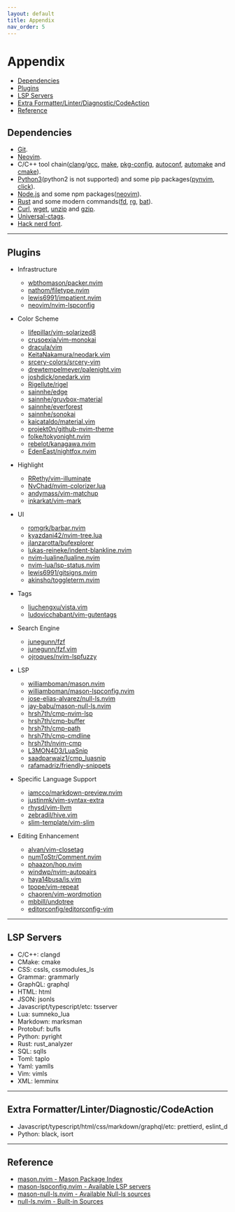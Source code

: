 ```yaml
---
layout: default
title: Appendix
nav_order: 5
---
```


# Appendix

- [Dependencies](#dependencies)
- [Plugins](#plugins)
- [LSP Servers](#lsp-servers)
- [Extra Formatter/Linter/Diagnostic/CodeAction](#extra-formatterlinterdiagnosticcodeaction)
- [Reference](#reference)

## Dependencies

- [Git](https://git-scm.com/).
- [Neovim](https://github.com/neovim/neovim/wiki/Installing-Neovim).
- C/C++ tool chain([clang](https://clang.llvm.org/)/[gcc](https://gcc.gnu.org/), [make](https://www.gnu.org/software/make/), [pkg-config](https://www.freedesktop.org/wiki/Software/pkg-config/), [autoconf](https://www.gnu.org/software/autoconf/), [automake](https://www.gnu.org/software/automake/) and [cmake](https://cmake.org/)).
- [Python3](https://www.python.org/)(python2 is not supported) and some pip packages([pynvim](https://pypi.org/project/pynvim/), [click](https://pypi.org/project/click/)).
- [Node.js](https://nodejs.org/) and some npm packages([neovim](https://www.npmjs.com/package/neovim)).
- [Rust](https://www.rust-lang.org/) and some modern commands([fd](https://github.com/sharkdp/fd), [rg](https://github.com/BurntSushi/ripgrep), [bat](https://github.com/sharkdp/bat)).
- [Curl](https://curl.se/), [wget](https://www.gnu.org/software/wget/), [unzip](https://linux.die.net/man/1/unzip) and [gzip](https://www.gnu.org/software/gzip/).
- [Universal-ctags](https://github.com/universal-ctags/ctags).
- [Hack nerd font](https://github.com/ryanoasis/nerd-fonts/releases/download/v2.2.2/Hack.zip).

---

## Plugins

- Infrastructure

  - [wbthomason/packer.nvim](https://github.com/wbthomason/packer.nvim)
  - [nathom/filetype.nvim](https://github.com/nathom/filetype.nvim)
  - [lewis6991/impatient.nvim](https://github.com/lewis6991/impatient.nvim)
  - [neovim/nvim-lspconfig](https://github.com/neovim/nvim-lspconfig)

- Color Scheme

  - [lifepillar/vim-solarized8](https://github.com/lifepillar/vim-solarized8)
  - [crusoexia/vim-monokai](https://github.com/crusoexia/vim-monokai)
  - [dracula/vim](https://github.com/dracula/vim)
  - [KeitaNakamura/neodark.vim](https://github.com/KeitaNakamura/neodark.vim)
  - [srcery-colors/srcery-vim](https://github.com/srcery-colors/srcery-vim)
  - [drewtempelmeyer/palenight.vim](https://github.com/drewtempelmeyer/palenight.vim)
  - [joshdick/onedark.vim](https://github.com/joshdick/onedark.vim)
  - [Rigellute/rigel](https://github.com/Rigellute/rigel)
  - [sainnhe/edge](https://github.com/sainnhe/edge)
  - [sainnhe/gruvbox-material](https://github.com/sainnhe/gruvbox-material)
  - [sainnhe/everforest](https://github.com/sainnhe/everforest)
  - [sainnhe/sonokai](https://github.com/sainnhe/sonokai)
  - [kaicataldo/material.vim](https://github.com/kaicataldo/material.vim)
  - [projekt0n/github-nvim-theme](https://github.com/projekt0n/github-nvim-theme)
  - [folke/tokyonight.nvim](https://github.com/folke/tokyonight.nvim)
  - [rebelot/kanagawa.nvim](https://github.com/rebelot/kanagawa.nvim)
  - [EdenEast/nightfox.nvim](https://github.com/EdenEast/nightfox.nvim)

- Highlight

  - [RRethy/vim-illuminate](https://github.com/RRethy/vim-illuminate)
  - [NvChad/nvim-colorizer.lua](https://github.com/NvChad/nvim-colorizer.lua)
  - [andymass/vim-matchup](https://github.com/andymass/vim-matchup)
  - [inkarkat/vim-mark](https://github.com/inkarkat/vim-mark)

- UI

  - [romgrk/barbar.nvim](https://github.com/romgrk/barbar.nvim)
  - [kyazdani42/nvim-tree.lua](https://github.com/kyazdani42/nvim-tree.lua)
  - [jlanzarotta/bufexplorer](https://github.com/jlanzarotta/bufexplorer)
  - [lukas-reineke/indent-blankline.nvim](https://github.com/lukas-reineke/indent-blankline.nvim)
  - [nvim-lualine/lualine.nvim](https://github.com/nvim-lualine/lualine.nvim)
  - [nvim-lua/lsp-status.nvim](https://github.com/nvim-lua/lsp-status.nvim)
  - [lewis6991/gitsigns.nvim](https://github.com/lewis6991/gitsigns.nvim)
  - [akinsho/toggleterm.nvim](https://github.com/akinsho/toggleterm.nvim)

- Tags

  - [liuchengxu/vista.vim](https://github.com/liuchengxu/vista.vim)
  - [ludovicchabant/vim-gutentags](https://github.com/ludovicchabant/vim-gutentags)

- Search Engine

  - [junegunn/fzf](https://github.com/junegunn/fzf)
  - [junegunn/fzf.vim](https://github.com/junegunn/fzf.vim)
  - [ojroques/nvim-lspfuzzy](https://github.com/ojroques/nvim-lspfuzzy)

- LSP

  - [williamboman/mason.nvim](https://github.com/williamboman/mason.nvim)
  - [williamboman/mason-lspconfig.nvim](https://github.com/williamboman/mason-lspconfig.nvim)
  - [jose-elias-alvarez/null-ls.nvim](https://github.com/jose-elias-alvarez/null-ls.nvim)
  - [jay-babu/mason-null-ls.nvim](https://github.com/jay-babu/mason-null-ls.nvim)
  - [hrsh7th/cmp-nvim-lsp](https://github.com/hrsh7th/cmp-nvim-lsp)
  - [hrsh7th/cmp-buffer](https://github.com/hrsh7th/cmp-buffer)
  - [hrsh7th/cmp-path](https://github.com/hrsh7th/cmp-path)
  - [hrsh7th/cmp-cmdline](https://github.com/hrsh7th/cmp-cmdline)
  - [hrsh7th/nvim-cmp](https://github.com/hrsh7th/nvim-cmp)
  - [L3MON4D3/LuaSnip](https://github.com/L3MON4D3/LuaSnip)
  - [saadparwaiz1/cmp_luasnip](https://github.com/saadparwaiz1/cmp_luasnip)
  - [rafamadriz/friendly-snippets](https://github.com/rafamadriz/friendly-snippets)

- Specific Language Support

  - [iamcco/markdown-preview.nvim](https://github.com/iamcco/markdown-preview.nvim)
  - [justinmk/vim-syntax-extra](https://github.com/justinmk/vim-syntax-extra)
  - [rhysd/vim-llvm](https://github.com/rhysd/vim-llvm)
  - [zebradil/hive.vim](https://github.com/zebradil/hive.vim)
  - [slim-template/vim-slim](https://github.com/slim-template/vim-slim)

- Editing Enhancement

  - [alvan/vim-closetag](https://github.com/alvan/vim-closetag)
  - [numToStr/Comment.nvim](https://github.com/numToStr/Comment.nvim)
  - [phaazon/hop.nvim](https://github.com/phaazon/hop.nvim)
  - [windwp/nvim-autopairs](https://github.com/windwp/nvim-autopairs)
  - [haya14busa/is.vim](https://github.com/haya14busa/is.vim)
  - [tpope/vim-repeat](https://github.com/tpope/vim-repeat)
  - [chaoren/vim-wordmotion](https://github.com/chaoren/vim-wordmotion)
  - [mbbill/undotree](https://github.com/mbbill/undotree)
  - [editorconfig/editorconfig-vim](https://github.com/editorconfig/editorconfig-vim)

---

## LSP Servers

- C/C++: clangd
- CMake: cmake
- CSS: cssls, cssmodules_ls
- Grammar: grammarly
- GraphQL: graphql
- HTML: html
- JSON: jsonls
- Javascript/typescript/etc: tsserver
- Lua: sumneko_lua
- Markdown: marksman
- Protobuf: bufls
- Python: pyright
- Rust: rust_analyzer
- SQL: sqlls
- Toml: taplo
- Yaml: yamlls
- Vim: vimls
- XML: lemminx

---

## Extra Formatter/Linter/Diagnostic/CodeAction

- Javascript/typescript/html/css/markdown/graphql/etc: prettierd, eslint_d
- Python: black, isort

---

## Reference

- [mason.nvim - Mason Package Index](https://github.com/williamboman/mason.nvim/blob/main/PACKAGES.md)
- [mason-lspconfig.nvim - Available LSP servers](https://github.com/williamboman/mason-lspconfig.nvim#available-lsp-servers)
- [mason-null-ls.nvim - Available Null-ls sources](https://github.com/jay-babu/mason-null-ls.nvim#available-null-ls-sources)
- [null-ls.nvim - Built-in Sources](https://github.com/jose-elias-alvarez/null-ls.nvim/blob/main/doc/BUILTINS.md#built-in-sources)
